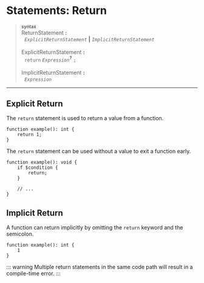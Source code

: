 # Statements: Return

> <sub>**syntax**</sub>\
> ReturnStatement **:**\
> &nbsp;&nbsp;*`ExplicitReturnStatement`* **|** *`ImplicitReturnStatement`*\
> &nbsp;\
> ExplicitReturnStatement **:**\
> &nbsp;&nbsp;`return` *`Expression`*<sup>**?**</sup> `;`\
> &nbsp;\
> ImplicitReturnStatement **:**\
> &nbsp;&nbsp;*`Expression`*

---

## Explicit Return

The `return` statement is used to return a value from a function.

```
function example(): int {
    return 1;
}
```

The `return` statement can be used without a value to exit a function early.

```
function example(): void {
    if $condition {
        return;
    }

    // ...
}
```

## Implicit Return

A function can return implicitly by omitting the `return` keyword and the semicolon.

```
function example(): int {
    1
}
```

::: warning
Multiple return statements in the same code path will result in a compile-time error.
:::
